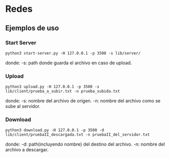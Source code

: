 # Redes

## Ejemplos de uso

### Start Server
```
python3 start-server.py -H 127.0.0.1 -p 3500 -s lib/server/
```

donde:
-s: path donde guarda el archivo en caso de upload.
### Upload

```
python3 upload.py -H 127.0.0.1 -p 3500 -s lib/client/prueba_a_subir.txt -n prueba_subida.txt
```

donde:
-s: nombre del archivo de origen.
-n: nombre del archivo como se sube al servidor.

### Download

```
python3 download.py -H 127.0.0.1 -p 3500 -d lib/client/pruebaII_descargada.txt -n pruebaII_del_servidor.txt
```

donde:
-d: path(incluyendo nombre) del destino del archivo.
-n: nombre del archivo a descargar.